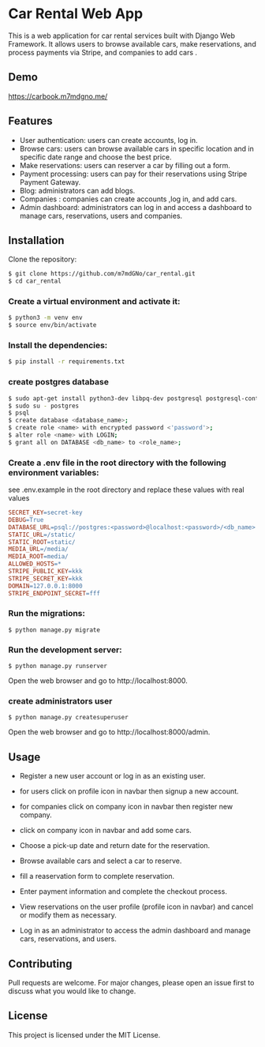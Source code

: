 
# Car Rental Web App

This is a web application for car rental services built with Django Web Framework. It allows users to browse available cars, make reservations, and process payments via Stripe, 
and companies to add cars .

## Demo

https://carbook.m7mdgno.me/



## Features

- User authentication: users can create accounts, log in.
- Browse cars: users can browse available cars in specific location and in specific date range and choose the best price.
- Make reservations: users can reserver a car by filling out a form.
- Payment processing: users can pay for their reservations using Stripe Payment Gateway.
- Blog: administrators can add blogs.
- Companies : companies can create accounts ,log in, and add cars.
- Admin dashboard: administrators can log in and access a dashboard to manage cars, reservations, users and companies.


## Installation
Clone the repository:

```bash
$ git clone https://github.com/m7mdGNo/car_rental.git
$ cd car_rental
```


### Create a virtual environment and activate it:

```bash
$ python3 -m venv env
$ source env/bin/activate
```

### Install the dependencies:

```bash
$ pip install -r requirements.txt
```

### create postgres database
```bash
$ sudo apt-get install python3-dev libpq-dev postgresql postgresql-contrib
$ sudo su - postgres
$ psql
$ create database <database_name>;
$ create role <name> with encrypted password <'password'>;
$ alter role <name> with LOGIN;
$ grant all on DATABASE <db_name> to <role_name>;
```

### Create a .env file in the root directory with the following environment variables:

see .env.example in the root directory and replace these values with real values
```makefile
SECRET_KEY=secret-key
DEBUG=True
DATABASE_URL=psql://postgres:<password>@localhost:<password>/<db_name>
STATIC_URL=/static/
STATIC_ROOT=static/
MEDIA_URL=/media/
MEDIA_ROOT=media/
ALLOWED_HOSTS=*
STRIPE_PUBLIC_KEY=kkk
STRIPE_SECRET_KEY=kkk
DOMAIN=127.0.0.1:8000
STRIPE_ENDPOINT_SECRET=fff
```
### Run the migrations:

```Copy code
$ python manage.py migrate
```

### Run the development server:

```Copy code
$ python manage.py runserver
```

Open the web browser and go to http://localhost:8000.

### create administrators user
```Copy code
$ python manage.py createsuperuser
```

Open the web browser and go to http://localhost:8000/admin.


## Usage
- Register a new user account or log in as an existing user.

- for users click on profile icon in navbar then signup a new account.

- for companies click on company icon in navbar then register new company.

- click on company icon in navbar and add some cars.

- Choose a pick-up date and return date for the reservation.

- Browse available cars and select a car to reserve.

- fill a reaservation form to complete reservation.

- Enter payment information and complete the checkout process.

- View reservations on the user profile (profile icon in navbar) and cancel or modify them as necessary.

- Log in as an administrator to access the admin dashboard and manage cars, reservations, and users.

## Contributing
Pull requests are welcome. For major changes, please open an issue first to discuss what you would like to change.

## License
This project is licensed under the MIT License.